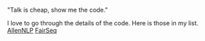 "Talk is cheap, show me the code."

I love to go through the details of the code. Here is those in my list.
[AllenNLP](https://github.com/allenai/allennlp)
[FairSeq](https://github.com/pytorch/fairseq)

 
